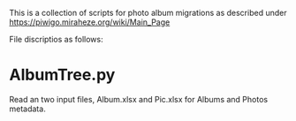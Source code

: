 This is a collection of scripts for photo album migrations as described under https://piwigo.miraheze.org/wiki/Main_Page

File discriptios as follows:

# AlbumTree.py

Read an two input files, Album.xlsx and Pic.xlsx for Albums and Photos metadata.
